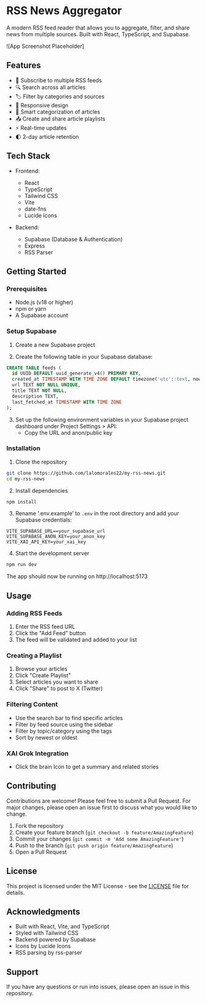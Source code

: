 # RSS News Aggregator

A modern RSS feed reader that allows you to aggregate, filter, and share news from multiple sources. Built with React, TypeScript, and Supabase.

![App Screenshot Placeholder]

## Features

- 📰 Subscribe to multiple RSS feeds
- 🔍 Search across all articles
- 🏷️ Filter by categories and sources
- 📱 Responsive design
- 🎯 Smart categorization of articles
- 📤 Create and share article playlists
- ⚡ Real-time updates
- 🌓 2-day article retention

## Tech Stack

- Frontend:
  - React
  - TypeScript
  - Tailwind CSS
  - Vite
  - date-fns
  - Lucide Icons

- Backend:
  - Supabase (Database & Authentication)
  - Express
  - RSS Parser

## Getting Started

### Prerequisites

- Node.js (v18 or higher)
- npm or yarn
- A Supabase account

### Setup Supabase

1. Create a new Supabase project

2. Create the following table in your Supabase database:
```sql
CREATE TABLE feeds (
  id UUID DEFAULT uuid_generate_v4() PRIMARY KEY,
  created_at TIMESTAMP WITH TIME ZONE DEFAULT timezone('utc'::text, now()) NOT NULL,
  url TEXT NOT NULL UNIQUE,
  title TEXT NOT NULL,
  description TEXT,
  last_fetched_at TIMESTAMP WITH TIME ZONE
);
```

3. Set up the following environment variables in your Supabase project dashboard under Project Settings > API:
   - Copy the URL and anon/public key

### Installation

1. Clone the repository
```bash
git clone https://github.com/lalomorales22/my-rss-news.git
cd my-rss-news
```

2. Install dependencies
```bash
npm install
```

3. Rename '.env.example' to `.env` in the root directory and add your Supabase credentials:
```env
VITE_SUPABASE_URL==your_supabase_url
VITE_SUPABASE_ANON_KEY=your_anon_key
VITE_XAI_API_KEY=your_xai_key
```

4. Start the development server
```bash
npm run dev
```

The app should now be running on http://localhost:5173

## Usage

### Adding RSS Feeds

1. Enter the RSS feed URL
2. Click the "Add Feed" button
3. The feed will be validated and added to your list

### Creating a Playlist

1. Browse your articles
2. Click "Create Playlist"
3. Select articles you want to share
4. Click "Share" to post to X (Twitter)

### Filtering Content

- Use the search bar to find specific articles
- Filter by feed source using the sidebar
- Filter by topic/category using the tags
- Sort by newest or oldest

### XAI Grok Integration

- Click the brain Icon to get a summary and related stories

## Contributing

Contributions are welcome! Please feel free to submit a Pull Request. For major changes, please open an issue first to discuss what you would like to change.

1. Fork the repository
2. Create your feature branch (`git checkout -b feature/AmazingFeature`)
3. Commit your changes (`git commit -m 'Add some AmazingFeature'`)
4. Push to the branch (`git push origin feature/AmazingFeature`)
5. Open a Pull Request

## License

This project is licensed under the MIT License - see the [LICENSE](LICENSE) file for details.

## Acknowledgments

- Built with React, Vite, and TypeScript
- Styled with Tailwind CSS
- Backend powered by Supabase
- Icons by Lucide Icons
- RSS parsing by rss-parser

## Support

If you have any questions or run into issues, please open an issue in this repository.